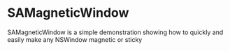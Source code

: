 SAMagneticWindow
================

SAMagneticWindow is a simple demonstration showing how to quickly and easily make any NSWindow magnetic or sticky